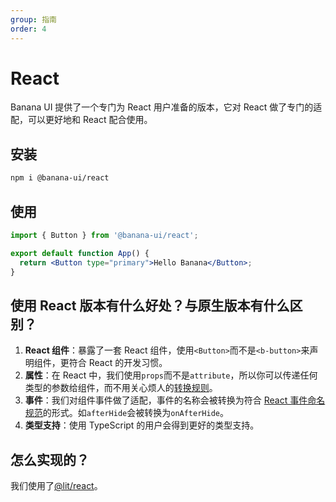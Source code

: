 ```yaml
---
group: 指南
order: 4
---
```


# React

Banana UI 提供了一个专门为 React 用户准备的版本，它对 React 做了专门的适配，可以更好地和 React 配合使用。

## 安装

```bash
npm i @banana-ui/react
```

## 使用

```jsx | pure
import { Button } from '@banana-ui/react';

export default function App() {
  return <Button type="primary">Hello Banana</Button>;
}
```

## 使用 React 版本有什么好处？与原生版本有什么区别？

1. **React 组件**：暴露了一套 React 组件，使用`<Button>`而不是`<b-button>`来声明组件，更符合 React 的开发习惯。
2. **属性**：在 React 中，我们使用`props`而不是`attribute`，所以你可以传递任何类型的参数给组件，而不用关心烦人的[转换规则](/guide/quick-start#attribute-和-property)。
3. **事件**：我们对组件事件做了适配，事件的名称会被转换为符合 [React 事件命名规范](https://react.dev/learn/responding-to-events#naming-event-handler-props)的形式。如`afterHide`会被转换为`onAfterHide`。
4. **类型支持**：使用 TypeScript 的用户会得到更好的类型支持。

## 怎么实现的？

我们使用了[@lit/react](https://github.com/lit/lit/blob/HEAD/packages/react/README.md)。
